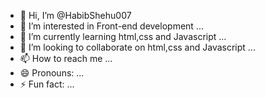 - 👋 Hi, I’m @HabibShehu007
- 👀 I’m interested in Front-end development ...
- 🌱 I’m currently learning html,css and Javascript ...
- 💞️ I’m looking to collaborate on html,css and Javascript ...
- 📫 How to reach me ...
- 😄 Pronouns: ...
- ⚡ Fun fact: ...

<!---
HabibShehu007/HabibShehu007 is a ✨ special ✨ repository because its `README.md` (this file) appears on your GitHub profile.
You can click the Preview link to take a look at your changes.
--->
